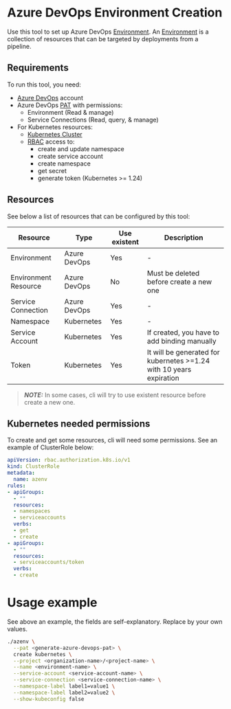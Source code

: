 # Azure DevOps Environment Creation
Use this tool to set up Azure DevOps [Environment]. An [Environment] is a collection of resources that can be targeted by deployments from a pipeline.

## Requirements
To run this tool, you need:
- [Azure DevOps] account
- Azure DevOps [PAT] with permissions:
  - Environment (Read & manage)
  - Service Connections (Read, query, & manage)
- For Kubernetes resources:
  - [Kubernetes Cluster]
  - [RBAC] access to:
    - create and update namespace
    - create service account
    - create namespace
    - get secret
    - generate token (Kubernetes >= 1.24)

## Resources
See below a list of resources that can be configured by this tool:

|Resource|Type|Use existent|Description|
|--------|----|--------------------------|-----------|
|Environment|Azure DevOps|Yes|-|
|Environment Resource|Azure DevOps|No|Must be deleted before create a new one|
|Service Connection|Azure DevOps|Yes|-|
|Namespace|Kubernetes|Yes|-|
|Service Account|Kubernetes|Yes|If created, you have to add binding manually|
|Token|Kubernetes|Yes|It will be generated for kubernetes >=1.24 with 10 years expiration|

> **_NOTE:_** In some cases, cli will try to use existent resource before create a new one.

## Kubernetes needed permissions
To create and get some resources, cli will need some permissions. See an example of ClusterRole below:

```yaml
apiVersion: rbac.authorization.k8s.io/v1
kind: ClusterRole
metadata:
  name: azenv
rules:
- apiGroups:
  - ""
  resources:
  - namespaces
  - serviceaccounts
  verbs:
  - get
  - create
- apiGroups:
  - ""
  resources:
  - serviceaccounts/token
  verbs:
  - create
```

# Usage example

See above an example, the fields are self-explanatory. Replace <something> by your own values.

```sh
./azenv \
  --pat <generate-azure-devops-pat> \
  create kubernetes \
  --project <organization-name>/<project-name> \
  --name <environment-name> \
  --service-account <service-account-name> \
  --service-connection <service-connection-name> \
  --namespace-label label1=value1 \
  --namespace-label label2=value2 \
  --show-kubeconfig false
```

[Azure DevOps]: https://azure.microsoft.com/en-us/free/
[Environment]: https://learn.microsoft.com/en-us/azure/devops/pipelines/process/environments?view=azure-devops
[PAT]: https://learn.microsoft.com/en-us/azure/devops/organizations/accounts/use-personal-access-tokens-to-authenticate?view=azure-devops&tabs=Windows
[RBAC]: https://kubernetes.io/docs/reference/access-authn-authz/rbac/
[Kubernetes Cluster]: https://killercoda.com/kimwuestkamp/scenario/k8s1.24-serviceaccount-secret-changes